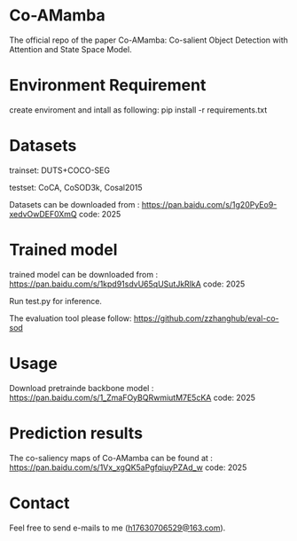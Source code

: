 # Co-AMamba
The official repo of the paper Co-AMamba: Co-salient Object Detection with Attention and State Space Model.

# Environment Requirement
create enviroment and intall as following: pip install -r requirements.txt
# Datasets
trainset: DUTS+COCO-SEG

testset: CoCA, CoSOD3k, Cosal2015

Datasets can be downloaded from :  https://pan.baidu.com/s/1g20PyEo9-xedvOwDEF0XmQ   code: 2025 

# Trained model
trained model can be downloaded from : https://pan.baidu.com/s/1kpd91sdvU65qUSutJkRlkA code: 2025

Run test.py for inference.

The evaluation tool please follow: https://github.com/zzhanghub/eval-co-sod
# Usage
Download pretrainde backbone model : https://pan.baidu.com/s/1_ZmaFOyBQRwmiutM7E5cKA code: 2025
# Prediction results
The co-saliency maps of Co-AMamba can be found at : https://pan.baidu.com/s/1Vx_xgQK5aPgfqiuyPZAd_w code: 2025
# Contact
Feel free to send e-mails to me (h17630706529@163.com).
